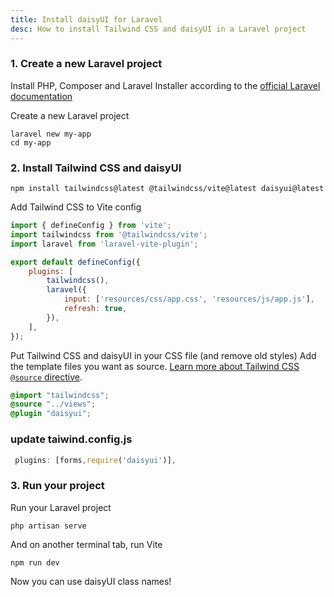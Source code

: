 ```yaml
---
title: Install daisyUI for Laravel
desc: How to install Tailwind CSS and daisyUI in a Laravel project
---
```


### 1. Create a new Laravel project

Install PHP, Composer and Laravel Installer according to the [official Laravel documentation](https://laravel.com/docs/11.x/installation#creating-a-laravel-project)

Create a new Laravel project

```sh:Terminal
laravel new my-app
cd my-app
```

### 2. Install Tailwind CSS and daisyUI

```sh:Terminal
npm install tailwindcss@latest @tailwindcss/vite@latest daisyui@latest
```

Add Tailwind CSS to Vite config

```js:vite.config.js
import { defineConfig } from 'vite';
import tailwindcss from '@tailwindcss/vite';
import laravel from 'laravel-vite-plugin';

export default defineConfig({
    plugins: [
        tailwindcss(),
        laravel({
            input: ['resources/css/app.css', 'resources/js/app.js'],
            refresh: true,
        }),
    ],
});
```

Put Tailwind CSS and daisyUI in your CSS file (and remove old styles)
Add the template files you want as source. [Learn more about Tailwind CSS `@source` directive](https://tailwindcss.com/docs/detecting-classes-in-source-files#explicitly-registering-sources).
  
```postcss:resources/css/app.css
@import "tailwindcss";
@source "../views";
@plugin "daisyui";
```

### update taiwind.config.js 

```js:tailwind.config.js
 plugins: [forms,require('daisyui')],
```

### 3. Run your project

Run your Laravel project

```sh:Terminal
php artisan serve
```
And on another terminal tab, run Vite

```sh:Terminal
npm run dev
```

Now you can use daisyUI class names!
